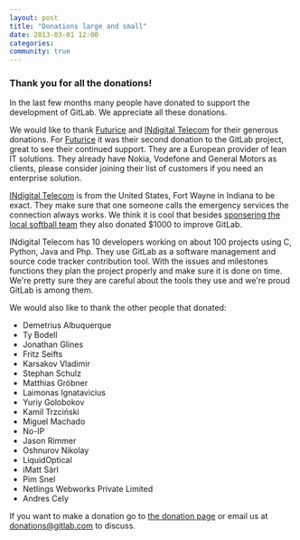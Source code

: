 ```yaml
---
layout: post
title: "Donations large and small"
date: 2013-03-01 12:00
categories:
community: true
---
```


### Thank you for all the donations!

In the last few months many people have donated to support the development of GitLab. We appreciate all these donations.

We would like to thank [Futurice](http://www.futurice.com/) and [INdigital Telecom](http://www.indigital.net/) for their generous donations. For [Futurice](http://www.futurice.com/) it was their second donation to the GitLab project, great to see their continued support. They are a European provider of lean IT solutions. They already have Nokia, Vodefone and General Motors as clients, please consider joining their list of customers if you need an enterprise solution.

[INdigital Telecom](http://www.indigital.net/) is from the United States, Fort Wayne in Indiana to be exact. They make sure that one someone calls the emergency services the connection always works. We think it is cool that besides [sponsering the local softball team](http://www.indigital.net/news-sponsorship) they also donated $1000 to improve GitLab.

INdigital Telecom has 10 developers working on about 100 projects using C, Python, Java and Php. They use GitLab as a software management and source code tracker contribution tool. With the issues and milestones functions they plan the project properly and make sure it is done on time. We're pretty sure they are careful about the tools they use and we're proud GitLab is among them.

We would also like to thank the other people that donated:

* Demetrius Albuquerque
* Ty Bodell
* Jonathan Glines
* Fritz Seifts
* Karsakov Vladimir
* Stephan Schulz
* Matthias Gröbner
* Laimonas Ignatavicius
* Yuriy Golobokov
* Kamil Trzciński
* Miguel Machado
* No-IP
* Jason Rimmer
* Oshnurov Nikolay
* LiquidOptical
* iMatt Sàrl
* Pim Snel
* Netlings Webworks Private Limited
* Andres Cely

If you want to make a donation go to [the donation page](http://gitlab.org/donate/) or email us at [donations@gitlab.com](mailto:donations@gitlab.com) to discuss.

